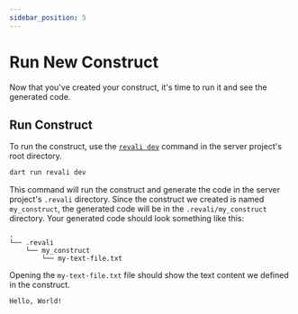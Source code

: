 ```yaml
---
sidebar_position: 5
---
```


# Run New Construct

Now that you've created your construct, it's time to run it and see the generated code.

## Run Construct

To run the construct, use the [`revali dev`][revali-dev] command in the server project's root directory.

```bash
dart run revali dev
```

This command will run the construct and generate the code in the server project's `.revali` directory. Since the construct we created is named `my_construct`, the generated code will be in the `.revali/my_construct` directory. Your generated code should look something like this:

```tree
.
└── .revali
    └── my_construct
        └── my-text-file.txt
```

Opening the `my-text-file.txt` file should show the text content we defined in the construct.

```plaintext title=".revali/my_construct/my-text-file.txt"
Hello, World!
```

[revali-dev]: ../../revali/cli/dev.md
